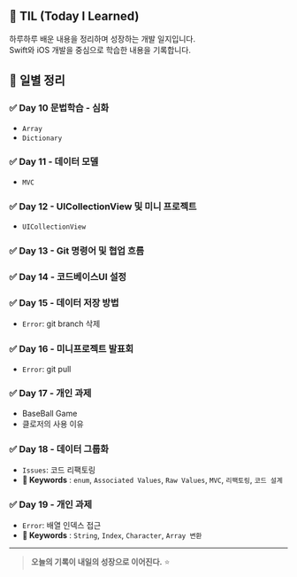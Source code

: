 ## 📘 TIL (Today I Learned)

하루하루 배운 내용을 정리하며 성장하는 개발 일지입니다.  
Swift와 iOS 개발을 중심으로 학습한 내용을 기록합니다.

## 📅 일별 정리
### ✅ Day 10  문법학습 - 심화
- `Array`
- `Dictionary` 

### ✅ Day 11 - 데이터 모델
- `MVC`

### ✅ Day 12 - UICollectionView 및 미니 프로젝트
- `UICollectionView`

### ✅ Day 13  - Git 명령어 및 협업 흐름

### ✅ Day 14 - 코드베이스UI 설정

### ✅ Day 15 - 데이터 저장 방법
- `Error`: git branch 삭제

### ✅ Day 16 - 미니프로젝트 발표회
- `Error`: git pull

### ✅ Day 17 - 개인 과제
- BaseBall Game
- 클로저의 사용 이유

### ✅ Day 18 - 데이터 그룹화
- `Issues`: 코드 리팩토링
- **🔑 Keywords** : `enum`, `Associated Values`, `Raw Values`, `MVC`, `리팩토링`, `코드 설계`

### ✅ Day 19 - 개인 과제
- `Error`: 배열 인덱스 접근
- **🔑 Keywords** : `String`, `Index`, `Character`, `Array 변환`


---
> **오늘의 기록이 내일의 성장으로 이어진다.** ⭐️
